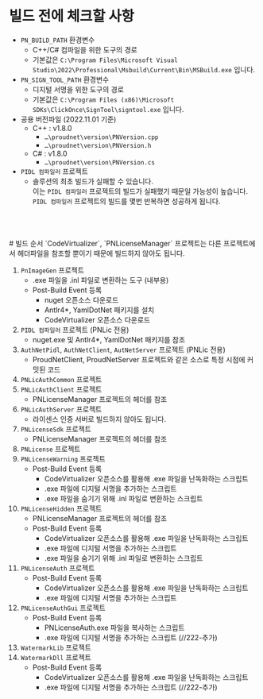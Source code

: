 # 빌드 전에 체크할 사항
- `PN_BUILD_PATH` 환경변수
    - C++/C# 컴파일을 위한 도구의 경로
    - 기본값은 `C:\Program Files\Microsoft Visual Studio\2022\Professional\Msbuild\Current\Bin\MSBuild.exe` 입니다.
- `PN_SIGN_TOOL_PATH` 환경변수
    - 디지털 서명을 위한 도구의 경로
    - 기본값은 `C:\Program Files (x86)\Microsoft SDKs\ClickOnce\SignTool\signtool.exe` 입니다.
- 공용 버전파일 (2022.11.01 기준)
    - C++ : v1.8.0
        - `…\proudnet\version\PNVersion.cpp`
        - `…\proudnet\version\PNVersion.h`
    - C# : v1.8.0
        - `…\proudnet\version\PNVersion.cs`
- `PIDL 컴파일러` 프로젝트
    - 솔루션의 최초 빌드가 실패할 수 있습니다.<br/>
    이는 `PIDL 컴파일러` 프로젝트의 빌드가 실패했기 때문일 가능성이 높습니다.<br/>
    `PIDL 컴파일러` 프로젝트의 빌드를 몇번 반복하면 성공하게 됩니다.
<br/>
<br/>
<br/>
# 빌드 순서
`CodeVirtualizer`, `PNLicenseManager` 프로젝트는 다른 프로젝트에서 헤더파일을 참조할 뿐이기 때문에 빌드하지 않아도 됩니다.<br/>
 
1. `PnImageGen` 프로젝트
    - .exe 파일을 .inl 파일로 변환하는 도구 (내부용)
    - Post-Build Event 등록
        - nuget 오픈소스 다운로드
        - Antlr4*, YamlDotNet 패키지를 설치
        - CodeVirtualizer 오픈소스 다운로드
2. `PIDL 컴파일러` 프로젝트 (PNLic 전용)
    - nuget.exe 및 Antlr4*, YamlDotNet 패키지를 참조
3. `AuthNetPidl`, `AuthNetClient`, `AutNetServer` 프로젝트 (PNLic 전용)
    - ProudNetClient, ProudNetServer 프로젝트와 같은 소스로 특정 시점에 커밋된 코드
4. `PNLicAuthCommon` 프로젝트
5. `PNLicAuthClient` 프로젝트
    - PNLicenseManager 프로젝트의 헤더를 참조
6. `PNLicAuthServer` 프로젝트
    - 라이센스 인증 서버로 빌드하지 않아도 됩니다.
7. `PNLicenseSdk` 프로젝트
    - PNLicenseManager 프로젝트의 헤더를 참조
8. `PNLicense` 프로젝트
9. `PNLicenseWarning` 프로젝트
    - Post-Build Event 등록
        - CodeVirtualizer 오픈소스를 활용해 .exe 파일을 난독화하는 스크립트
        - .exe 파일에 디지털 서명을 추가하는 스크립트
        - .exe 파일을 숨기기 위해 .inl 파일로 변환하는 스크립트
10. `PNLicenseHidden` 프로젝트
    - PNLicenseManager 프로젝트의 헤더를 참조
    - Post-Build Event 등록
        - CodeVirtualizer 오픈소스를 활용해 .exe 파일을 난독화하는 스크립트
        - .exe 파일에 디지털 서명을 추가하는 스크립트
        - .exe 파일을 숨기기 위해 .inl 파일로 변환하는 스크립트
11. `PNLicenseAuth` 프로젝트
    - Post-Build Event 등록
        - CodeVirtualizer 오픈소스를 활용해 .exe 파일을 난독화하는 스크립트
        - .exe 파일에 디지털 서명을 추가하는 스크립트
12. `PNLicenseAuthGui` 프로젝트
    - Post-Build Event 등록
        - PNLicenseAuth.exe 파일을 복사하는 스크립트
        - .exe 파일에 디지털 서명을 추가하는 스크립트 (//222-추가)
13. `WatermarkLib` 프로젝트
14. `WatermarkDll` 프로젝트
    - Post-Build Event 등록
        - CodeVirtualizer 오픈소스를 활용해 .exe 파일을 난독화하는 스크립트
        - .exe 파일에 디지털 서명을 추가하는 스크립트 (//222-추가)
